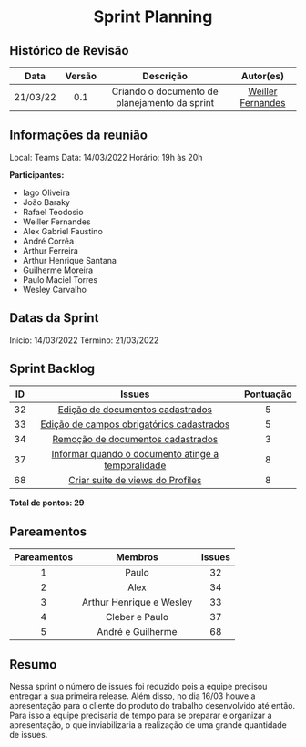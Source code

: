 <h1 style="text-align: center">Sprint Planning</h1>

## Histórico de Revisão
| Data | Versão | Descrição | Autor(es)|
|:----:|:------:|:---------:|:--------:|
| 21/03/22 | 0.1 | Criando o documento de planejamento da sprint | [Weiller Fernandes](https://github.com/WeillerFernandes) |

## Informações da reunião

Local: Teams
Data: 14/03/2022
Horário: 19h às 20h

**Participantes:**
* Iago Oliveira
* João Baraky
* Rafael Teodosio
* Weiller Fernandes
* Alex Gabriel Faustino
* André Corrêa
* Arthur Ferreira
* Arthur Henrique Santana
* Guilherme Moreira
* Paulo Maciel Torres
* Wesley Carvalho

## Datas da Sprint

Início: 14/03/2022
Término: 21/03/2022

## Sprint Backlog
| ID | Issues | Pontuação |
|:--:|:-----: | :--------:|
| 32 |[Edição de documentos cadastrados](https://github.com/fga-eps-mds/2021-2-SysArq-Doc/issues/32)|5|
| 33 |[Edição de campos obrigatórios cadastrados](https://github.com/fga-eps-mds/2021-2-SysArq-Doc/issues/33)|5|
| 34 |[Remoção de documentos cadastrados](https://github.com/fga-eps-mds/2021-2-SysArq-Doc/issues/34)|3|
| 37|[Informar quando o documento atinge a temporalidade](https://github.com/fga-eps-mds/2021-2-SysArq-Doc/issues/37)|8|
| 68 |[Criar suite de views do Profiles](https://github.com/fga-eps-mds/2021-2-SysArq-Doc/issues/68)|8|

**Total de pontos: 29**

## Pareamentos

| Pareamentos | Membros | Issues |
|:--------: | :-------: | :----: |
| 1 | Paulo | 32 |
| 2 | Alex | 34 |
| 3 | Arthur Henrique e Wesley | 33 |
| 4 | Cleber e Paulo | 37|
| 5 | André e Guilherme | 68 |

## Resumo

Nessa sprint o número de issues foi reduzido pois a equipe precisou entregar a sua primeira release. Além disso, no dia 16/03 houve a apresentação para o cliente do produto do trabalho desenvolvido até então. Para isso a equipe precisaria de tempo para se preparar e organizar a apresentação, o que inviabilizaria a realização de uma grande quantidade de issues.
